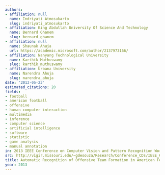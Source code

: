 ```yaml
---
authors:
- affiliation: null
  name: Indriyati Atmosukarto
  slug: indriyati_atmosukarto
- affiliation: King Abdullah University Of Science And Technology
  name: Bernard Ghanem
  slug: bernard_ghanem
- affiliation: null
  name: Shaunak Ahuja
  url: https://academic.microsoft.com/author/2137973166/
- affiliation: Nanyang Technological University
  name: Karthik Muthuswamy
  slug: karthik_muthuswamy
- affiliation: Urbana University
  name: Narendra Ahuja
  slug: narendra_ahuja
date: '2013-06-23'
estimated_citations: 20
fields:
- football
- american football
- offensive
- human computer interaction
- multimedia
- inference
- computer science
- artificial intelligence
- software
- statistic
- game analysis
- manual annotation
in: 2013 IEEE Conference on Computer Vision and Pattern Recognition Workshops
src: http://vigir.missouri.edu/~gdesouza/Research/Conference_CDs/IEEE_CVPR2013/data/Papers/Workshops/4990a991.pdf
title: Automatic Recognition of Offensive Team Formation in American Football Plays
year: 2013
---
```


